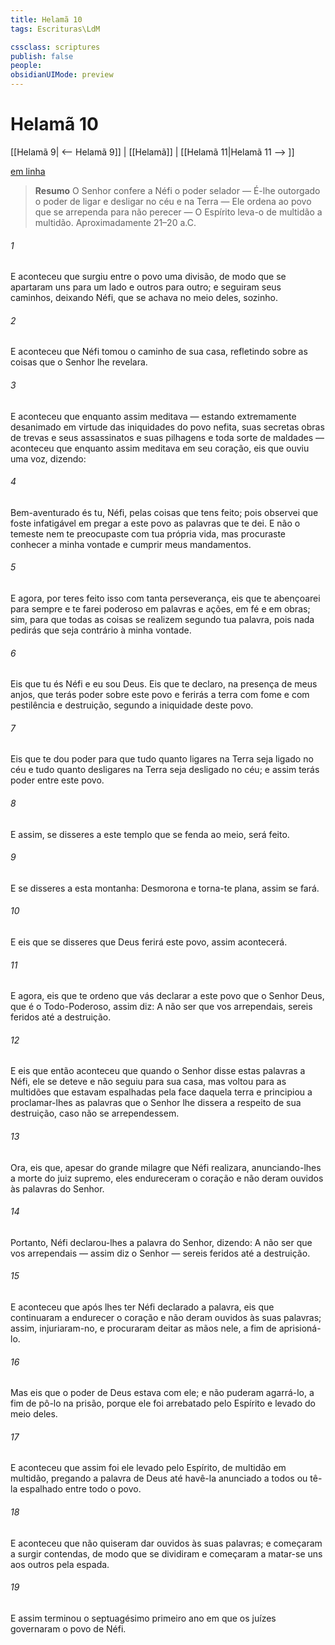 ```yaml
---
title: Helamã 10
tags: Escrituras\LdM

cssclass: scriptures
publish: false
people:
obsidianUIMode: preview
---
```


# Helamã 10
[[Helamã 9| <-- Helamã 9]] | [[Helamã]] | [[Helamã 11|Helamã 11 --> ]]

[em linha](https://churchofjesuschrist.org/study/scriptures/bofm/hel/10?lang=por)

> __Resumo__
O Senhor confere a Néfi o poder selador — É-lhe outorgado o poder de ligar e desligar no céu e na Terra — Ele ordena ao povo que se arrependa para não perecer — O Espírito leva-o de multidão a multidão. Aproximadamente 21–20 a.C.

###### 1 
E aconteceu que surgiu entre o povo uma divisão, de modo que se apartaram uns para um lado e outros para outro; e seguiram seus caminhos, deixando Néfi, que se achava no meio deles, sozinho.

###### 2 
E aconteceu que Néfi tomou o caminho de sua casa, refletindo sobre as coisas que o Senhor lhe revelara.

###### 3 
E aconteceu que enquanto assim meditava — estando extremamente desanimado em virtude das iniquidades do povo nefita, suas secretas obras de trevas e seus assassinatos e suas pilhagens e toda sorte de maldades — aconteceu que enquanto assim meditava em seu coração, eis que ouviu uma voz, dizendo:

###### 4 
Bem-aventurado és tu, Néfi, pelas coisas que tens feito; pois observei que foste infatigável em pregar a este povo as palavras que te dei. E não o temeste nem te preocupaste com tua própria vida, mas procuraste conhecer a minha vontade e cumprir meus mandamentos.

###### 5 
E agora, por teres feito isso com tanta perseverança, eis que te abençoarei para sempre e te farei poderoso em palavras e ações, em fé e em obras; sim, para que todas as coisas se realizem segundo tua palavra, pois nada pedirás que seja contrário à minha vontade.

###### 6 
Eis que tu és Néfi e eu sou Deus. Eis que te declaro, na presença de meus anjos, que terás poder sobre este povo e ferirás a terra com fome e com pestilência e destruição, segundo a iniquidade deste povo.

###### 7 
Eis que te dou poder para que tudo quanto ligares na Terra seja ligado no céu e tudo quanto desligares na Terra seja desligado no céu; e assim terás poder entre este povo.

###### 8 
E assim, se disseres a este templo que se fenda ao meio, será feito.

###### 9 
E se disseres a esta montanha: Desmorona e torna-te plana, assim se fará.

###### 10 
E eis que se disseres que Deus ferirá este povo, assim acontecerá.

###### 11 
E agora, eis que te ordeno que vás declarar a este povo que o Senhor Deus, que é o Todo-Poderoso, assim diz: A não ser que vos arrependais, sereis feridos até a destruição.

###### 12 
E eis que então aconteceu que quando o Senhor disse estas palavras a Néfi, ele se deteve e não seguiu para sua casa, mas voltou para as multidões que estavam espalhadas pela face daquela terra e principiou a proclamar-lhes as palavras que o Senhor lhe dissera a respeito de sua destruição, caso não se arrependessem.

###### 13 
Ora, eis que, apesar do grande milagre que Néfi realizara, anunciando-lhes a morte do juiz supremo, eles endureceram o coração e não deram ouvidos às palavras do Senhor.

###### 14 
Portanto, Néfi declarou-lhes a palavra do Senhor, dizendo: A não ser que vos arrependais — assim diz o Senhor — sereis feridos até a destruição.

###### 15 
E aconteceu que após lhes ter Néfi declarado a palavra, eis que continuaram a endurecer o coração e não deram ouvidos às suas palavras; assim, injuriaram-no, e procuraram deitar as mãos nele, a fim de aprisioná-lo.

###### 16 
Mas eis que o poder de Deus estava com ele; e não puderam agarrá-lo, a fim de pô-lo na prisão, porque ele foi arrebatado pelo Espírito e levado do meio deles.

###### 17 
E aconteceu que assim foi ele levado pelo Espírito, de multidão em multidão, pregando a palavra de Deus até havê-la anunciado a todos ou tê-la espalhado entre todo o povo.

###### 18 
E aconteceu que não quiseram dar ouvidos às suas palavras; e começaram a surgir contendas, de modo que se dividiram e começaram a matar-se uns aos outros pela espada.

###### 19 
E assim terminou o septuagésimo primeiro ano em que os juízes governaram o povo de Néfi.

